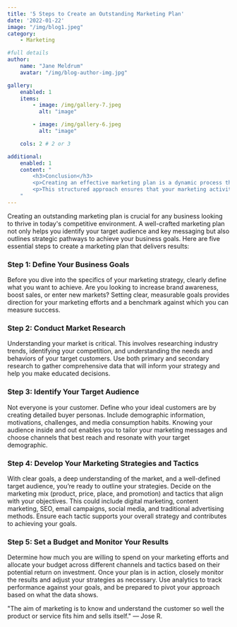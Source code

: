 ```yaml
---
title: '5 Steps to Create an Outstanding Marketing Plan'
date: '2022-01-22'
image: "/img/blog1.jpeg"
category:
    - Marketing

#full details
author:
    name: "Jane Meldrum"
    avatar: "/img/blog-author-img.jpg"

gallery:
    enabled: 1
    items:
        - image: /img/gallery-7.jpeg
          alt: "image"

        - image: /img/gallery-6.jpeg
          alt: "image"

    cols: 2 # 2 or 3

additional:
    enabled: 1
    content: "
        <h3>Conclusion</h3>
        <p>Creating an effective marketing plan is a dynamic process that requires attention to detail, strategic thinking, and ongoing evaluation. By following these five steps, you can develop a marketing plan that not only reaches your target audience but also drives significant business growth. Start crafting your plan today to ensure your marketing efforts are focused, efficient, and impactful.</p>
        <p>This structured approach ensures that your marketing activities are cohesive and aligned with your business objectives, ultimately leading to greater success and profitability.</p>
    "
---
```


Creating an outstanding marketing plan is crucial for any business looking to thrive in today's competitive environment. A well-crafted marketing plan not only helps you identify your target audience and key messaging but also outlines strategic pathways to achieve your business goals. Here are five essential steps to create a marketing plan that delivers results:

### Step 1: Define Your Business Goals

Before you dive into the specifics of your marketing strategy, clearly define what you want to achieve. Are you looking to increase brand awareness, boost sales, or enter new markets? Setting clear, measurable goals provides direction for your marketing efforts and a benchmark against which you can measure success.
### Step 2: Conduct Market Research

Understanding your market is critical. This involves researching industry trends, identifying your competition, and understanding the needs and behaviors of your target customers. Use both primary and secondary research to gather comprehensive data that will inform your strategy and help you make educated decisions.
### Step 3: Identify Your Target Audience

Not everyone is your customer. Define who your ideal customers are by creating detailed buyer personas. Include demographic information, motivations, challenges, and media consumption habits. Knowing your audience inside and out enables you to tailor your marketing messages and choose channels that best reach and resonate with your target demographic.
### Step 4: Develop Your Marketing Strategies and Tactics

With clear goals, a deep understanding of the market, and a well-defined target audience, you’re ready to outline your strategies. Decide on the marketing mix (product, price, place, and promotion) and tactics that align with your objectives. This could include digital marketing, content marketing, SEO, email campaigns, social media, and traditional advertising methods. Ensure each tactic supports your overall strategy and contributes to achieving your goals.

### Step 5: Set a Budget and Monitor Your Results

Determine how much you are willing to spend on your marketing efforts and allocate your budget across different channels and tactics based on their potential return on investment. Once your plan is in action, closely monitor the results and adjust your strategies as necessary. Use analytics to track performance against your goals, and be prepared to pivot your approach based on what the data shows.


"The aim of marketing is to know and understand the customer so well the product or service fits him and sells itself." — Jose R.